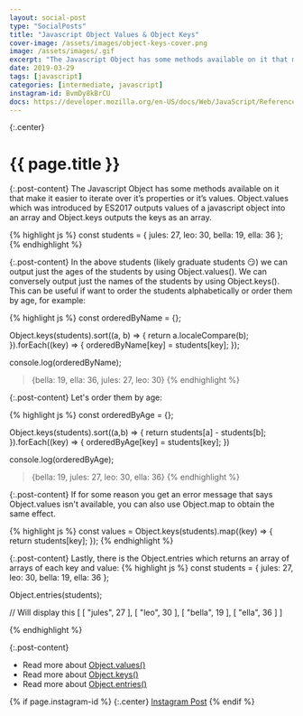 ```yaml
---
layout: social-post
type: "SocialPosts"
title: "Javascript Object Values & Object Keys"
cover-image: /assets/images/object-keys-cover.png
image: /assets/images/.gif
excerpt: "The Javascript Object has some methods available on it that make it easier to iterate over it’s properties or it’s values."
date: 2019-03-29
tags: [javascript]
categories: [intermediate, javascript]
instagram-id: BvmDy8kBrCU
docs: https://developer.mozilla.org/en-US/docs/Web/JavaScript/Reference/Global_objects/Object/values
---
```

{:.center}
# {{ page.title }}

{:.post-content}
The Javascript Object has some methods available on it that make it easier to iterate over it’s properties or it’s values. Object.values which was introduced by ES2017 outputs values of a javascript object into an array and Object.keys outputs the keys as an array.

{% highlight js %}
const students = {
    jules: 27,
    leo: 30,
    bella: 19,
    ella: 36
};
{% endhighlight %}

{:.post-content}
In the above students (likely graduate students 😏) we can output just the ages
of the students by using Object.values(). We can conversely output just the names
of the students by using Object.keys(). This can be useful if want to order
the students alphabetically or order them by age, for example:

{% highlight js %}
const orderedByName = {};

Object.keys(students).sort((a, b) => {
    return a.localeCompare(b);
}).forEach((key) => {
    orderedByName[key] = students[key];
});

console.log(orderedByName);
> {bella: 19, ella: 36, jules: 27, leo: 30}
{% endhighlight %}

{:.post-content}
Let's order them by age:

{% highlight js %}
const orderedByAge = {};

Object.keys(students).sort((a,b) => {
    return students[a] - students[b];
}).forEach((key) => {
    orderedByAge[key] = students[key];
})

console.log(orderedByAge);
> {bella: 19, jules: 27, leo: 30, ella: 36}
{% endhighlight %}

{:.post-content}
If for some reason you get an error message that says Object.values isn't available,
you can also use Object.map to obtain the same effect.

{% highlight js %}
const values = Object.keys(students).map((key) => {
    return students[key];
});
{% endhighlight %}

{:.post-content}
Lastly, there is the Object.entries which returns an array of arrays of each key and value:
{% highlight js %}
const students = {
    jules: 27,
    leo: 30,
    bella: 19,
    ella: 36
};

Object.entries(students);

// Will display this
[
  [
    "jules",
    27
  ],
  [
    "leo",
    30
  ],
  [
    "bella",
    19
  ],
  [
    "ella",
    36
  ]
]

{% endhighlight %}

{:.post-content}
* Read more about <a href="{{page.docs}}" target="_blank">Object.values()</a>
* Read more about <a href="https://developer.mozilla.org/en-US/docs/Web/JavaScript/Reference/Global_objects/Object/keys" target="_blank">Object.keys()</a>
* Read more about <a href="https://developer.mozilla.org/en-US/docs/Web/JavaScript/Reference/Global_objects/Object/entries" target="_blank">Object.entries()</a>

{% if page.instagram-id %}
{:.center}
<a class="insta-link" href="https://www.instagram.com/p/{{page.instagram-id}}" target="_blank">Instagram Post</a>
{% endif %}
